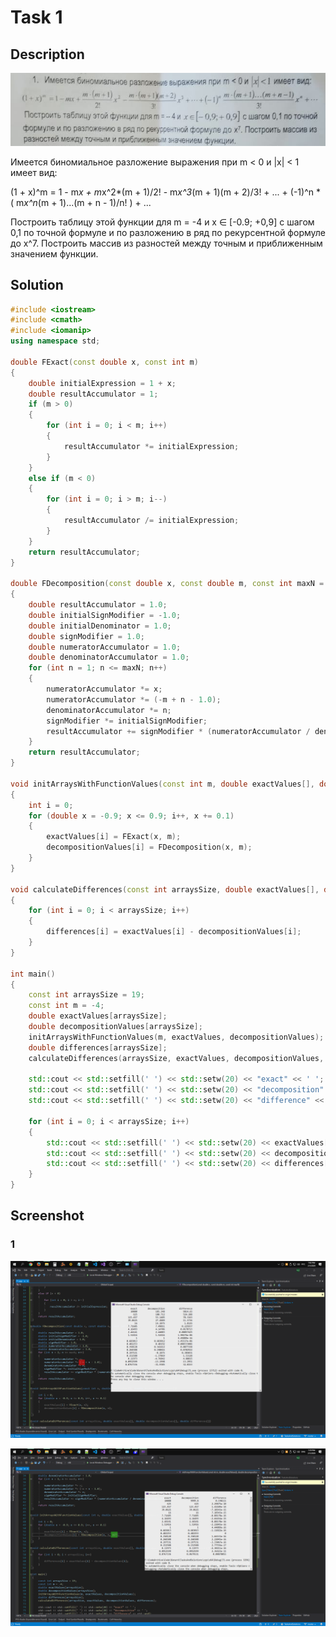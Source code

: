 # Task 1

## Description

![Description](1_description.png)

Имеется биномиальное разложение выражения при m < 0 и |х| < 1 имеет вид:

(1 + x)^m = 1 - m*x + m*x^2*(m + 1)/2! - m*x^3*(m + 1)(m + 2)/3! + ... + (-1)^n * ( m*x^n*(m + 1)...(m + n - 1)/n! ) + ... 

Построить таблицу этой функции для m = -4 и х ∈ \[-0.9; +0,9\] с шагом 0,1 по точной
формуле и по разложению в ряд по рекурсентной формуле до х^7. Построить массив из
разностей между точным и приближенным значением функции.

## Solution

```C++
#include <iostream>
#include <cmath>
#include <iomanip>
using namespace std;

double FExact(const double x, const int m)
{
    double initialExpression = 1 + x;
    double resultAccumulator = 1;
    if (m > 0)
    {
        for (int i = 0; i < m; i++)
        {
            resultAccumulator *= initialExpression;
        }
    }
    else if (m < 0)
    {
        for (int i = 0; i > m; i--)
        {
            resultAccumulator /= initialExpression;
        }
    }
    return resultAccumulator;
}

double FDecomposition(const double x, const double m, const int maxN = 7)
{
    double resultAccumulator = 1.0;
    double initialSignModifier = -1.0;
    double initialDenominator = 1.0;
    double signModifier = 1.0;
    double numeratorAccumulator = 1.0;
    double denominatorAccumulator = 1.0;
    for (int n = 1; n <= maxN; n++)
    {
        numeratorAccumulator *= x;
        numeratorAccumulator *= (-m + n - 1.0);
        denominatorAccumulator *= n;
        signModifier *= initialSignModifier;
        resultAccumulator += signModifier * (numeratorAccumulator / denominatorAccumulator);
    }
    return resultAccumulator;
}

void initArraysWithFunctionValues(const int m, double exactValues[], double decompositionValues[])
{
    int i = 0;
    for (double x = -0.9; x <= 0.9; i++, x += 0.1)
    {
        exactValues[i] = FExact(x, m);
        decompositionValues[i] = FDecomposition(x, m);
    }
}

void calculateDifferences(const int arraysSize, double exactValues[], double decompositionValues[], double differences[])
{
    for (int i = 0; i < arraysSize; i++)
    {
        differences[i] = exactValues[i] - decompositionValues[i];
    }
}

int main()
{
    const int arraysSize = 19;
    const int m = -4;
    double exactValues[arraysSize];
    double decompositionValues[arraysSize];
    initArraysWithFunctionValues(m, exactValues, decompositionValues);
    double differences[arraysSize];
    calculateDifferences(arraysSize, exactValues, decompositionValues, differences);

    std::cout << std::setfill(' ') << std::setw(20) << "exact" << ' ';
    std::cout << std::setfill(' ') << std::setw(20) << "decomposition" << ' ';
    std::cout << std::setfill(' ') << std::setw(20) << "difference" << std::endl;

    for (int i = 0; i < arraysSize; i++)
    {
        std::cout << std::setfill(' ') << std::setw(20) << exactValues[i] << ' ';
        std::cout << std::setfill(' ') << std::setw(20) << decompositionValues[i] << ' ';
        std::cout << std::setfill(' ') << std::setw(20) << differences[i] << std::endl;
    }
}
```

## Screenshot

### 1

![Screenshot 1](1_screenshot_1.png)

![Screenshot 2](1_screenshot_2.png)